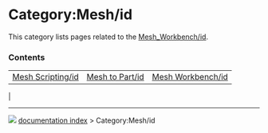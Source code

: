 # Category:Mesh/id
This category lists pages related to the [Mesh_Workbench/id](Mesh_Workbench/id.md).

### Contents

|     |     |     |
| --- | --- | --- |
| [Mesh Scripting/id](Mesh_Scripting/id.md) | [Mesh to Part/id](Mesh_to_Part/id.md) | [Mesh Workbench/id](Mesh_Workbench/id.md) |
|



---
![](images/Right_arrow.png) [documentation index](../README.md) > Category:Mesh/id
